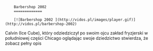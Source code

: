 
        Barbershop 2002 
        =============
        
        [![Barbershop 2002 ](http://vidos.pl/images/player.gif)](http://vidos.pl/barbershop-2002)
        
        
 Calvin (Ice Cube), który odziedziczył po swoim ojcu zakład fryzjerski w południowej części Chicago oglądając swoje dziedzictwo stwierdza, że zobacz pełny opis
    
